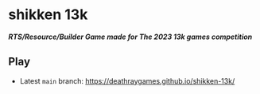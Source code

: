 # shikken 13k
***RTS/Resource/Builder Game made for The 2023 13k games competition***

## Play

* Latest `main` branch: https://deathraygames.github.io/shikken-13k/
